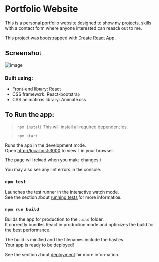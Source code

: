 # Portfolio Website

This is a personal portfolio website designed to show my projects, skills with a contact form where anyone interested can reaach out to me.

This project was bootstrapped with [Create React App](https://github.com/facebook/create-react-app).


## Screenshot

![image](https://user-images.githubusercontent.com/63224718/218187106-dd1e8011-8a97-4a67-bdd3-3d082c7db65d.png)


### Built using:

- Front-end library: React
- CSS framework: React-bootstrap
- CSS animations library: Animate.css

## To Run the app:

> ```npm install```   This will install all required dependencies.

> `npm start`

Runs the app in the development mode.\
Open [http://localhost:3000](http://localhost:3000) to view it in your browser.

The page will reload when you make changes.\

You may also see any lint errors in the console.

### `npm test`

Launches the test runner in the interactive watch mode.\
See the section about [running tests](https://facebook.github.io/create-react-app/docs/running-tests) for more information.

### `npm run build`

Builds the app for production to the `build` folder.\
It correctly bundles React in production mode and optimizes the build for the best performance.

The build is minified and the filenames include the hashes.\
Your app is ready to be deployed!

See the section about [deployment](https://facebook.github.io/create-react-app/docs/deployment) for more information.
